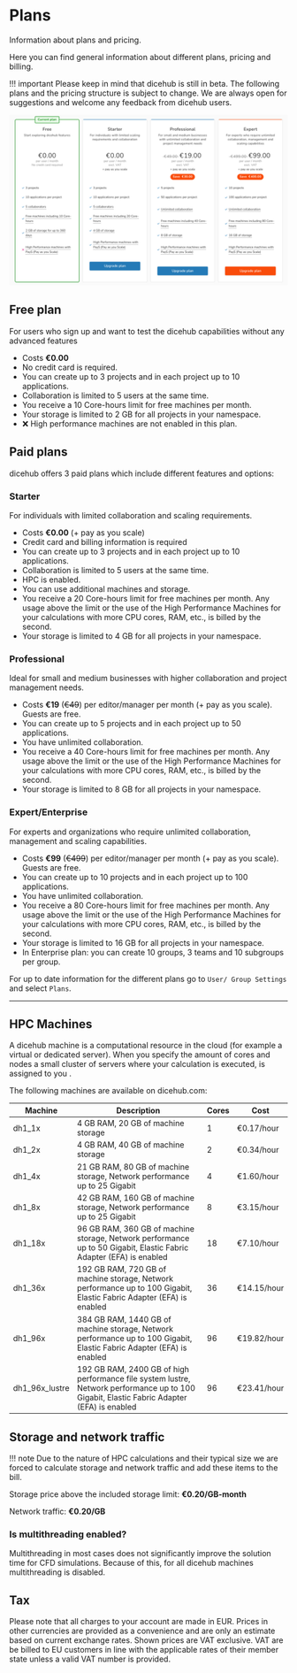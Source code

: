 # Plans

<div class="h1-sub">
  Information about plans and pricing.
</div>

Here you can find general information about different plans, pricing 
and billing.

!!! important
    Please keep in mind that dicehub is still in beta.
    The following plans and the pricing structure is subject to change. We are
    always open for suggestions and welcome any feedback from dicehub users.

![dicehub plans](../../assets/images/dicehub_pricing.png "dicehub_pricing")

## Free plan

For users who sign up and want to test the dicehub capabilities without any advanced features

- Costs **€0.00**
- No credit card is required.
- You can create up to 3 projects and in each project up to 10 applications.
- Collaboration is limited to 5 users at the same time.
- You receive a 10 Core-hours limit for free machines per month.
- Your storage is limited to 2 GB for all projects in your namespace.
- ❌ High performance machines are not enabled in this plan.

## Paid plans

dicehub offers 3 paid plans which include different features and options:

### Starter

For individuals with limited collaboration and scaling requirements.

- Costs **€0.00** (+ pay as you scale)
- Credit card and billing information is required
- You can create up to 3 projects and in each project up to 10 applications.
- Collaboration is limited to 5 users at the same time.
- HPC is enabled.
- You can use additional machines and storage.
- You receive a 20 Core-hours limit for free machines per month. Any usage 
  above the limit or the use of the High Performance Machines for your calculations 
  with more CPU cores, RAM, etc., is billed by the second.
- Your storage is limited to 4 GB for all projects in your namespace.

### Professional

Ideal for small and medium businesses with higher collaboration and project management needs.

- Costs **€19** (~~€49~~) per editor/manager per month (+ pay as you scale). Guests are free.
- You can create up to 5 projects and in each project up to 50 applications.
- You have unlimited collaboration.
- You receive a 40 Core-hours limit for free machines per month. Any usage 
  above the limit or the use of the High Performance Machines for your calculations 
  with more CPU cores, RAM, etc., is billed by the second.
- Your storage is limited to 8 GB for all projects in your namespace.

### Expert/Enterprise

For experts and organizations who require unlimited collaboration, management and scaling capabilities.

- Costs **€99** (~~€499~~) per editor/manager per month (+ pay as you scale). Guests are free.
- You can create up to 10 projects and in each project up to 100 applications.
- You have unlimited collaboration.
- You receive a 80 Core-hours limit for free machines per month. Any usage 
  above the limit or the use of the High Performance Machines for your calculations 
  with more CPU cores, RAM, etc., is billed by the second.
- Your storage is limited to 16 GB for all projects in your namespace.
- In Enterprise plan: you can create 10 groups, 3 teams and 10 subgroups per group.

For up to date information for the different plans go to `User/ Group Settings` and select `Plans`.

---

## HPC Machines

A dicehub machine is a computational resource in the cloud (for example a virtual or dedicated server). 
When you specify the amount of cores and nodes a small cluster of 
servers where your calculation is executed, is assigned to you .

The following machines are available on dicehub.com:

| Machine        | Description                                                                                                                                | Cores | Cost        |
| -------------- | ------------------------------------------------------------------------------------------------------------------------------------------ | ----- | ----------- |
| dh1_1x         | 4 GB RAM, 20 GB of machine storage                                                                                                         | 1     | €0.17/hour  |
| dh1_2x         | 4 GB RAM, 40 GB of machine storage                                                                                                         | 2     | €0.34/hour  |
| dh1_4x         | 21 GB RAM, 80 GB of machine storage, Network performance up to 25 Gigabit                                                                  | 4     | €1.60/hour  |
| dh1_8x         | 42 GB RAM, 160 GB of machine storage, Network performance up to 25 Gigabit                                                                 | 8     | €3.15/hour  |
| dh1_18x        | 96 GB RAM, 360 GB of machine storage, Network performance up to 50 Gigabit, Elastic Fabric Adapter (EFA) is enabled                        | 18    | €7.10/hour  |
| dh1_36x        | 192 GB RAM, 720 GB of machine storage, Network performance up to 100 Gigabit, Elastic Fabric Adapter (EFA) is enabled                      | 36    | €14.15/hour |
| dh1_96x        | 384 GB RAM, 1440 GB of machine storage, Network performance up to 100 Gigabit, Elastic Fabric Adapter (EFA) is enabled                     | 96    | €19.82/hour |
| dh1_96x_lustre | 192 GB RAM, 2400 GB of high performance file system lustre, Network performance up to 100 Gigabit, Elastic Fabric Adapter (EFA) is enabled | 96    | €23.41/hour |

## Storage and network traffic

!!! note
    Due to the nature of HPC calculations and their typical size we are forced to
    calculate storage and network traffic and add these items to the bill.

Storage price above the included storage limit: **€0.20/GB-month**

Network traffic: **€0.20/GB**


    

### Is multithreading enabled?

Multithreading in most cases does not significantly improve the solution time for CFD simulations. 
Because of this, for all dicehub machines multithreading is disabled.

## Tax

Please note that all charges to your account are made in EUR. Prices in other currencies are provided as a convenience and are only an estimate based on current exchange rates. Shown prices are VAT exclusive. VAT are be billed to EU customers in line with the applicable rates of their member state unless a valid VAT number is provided.

